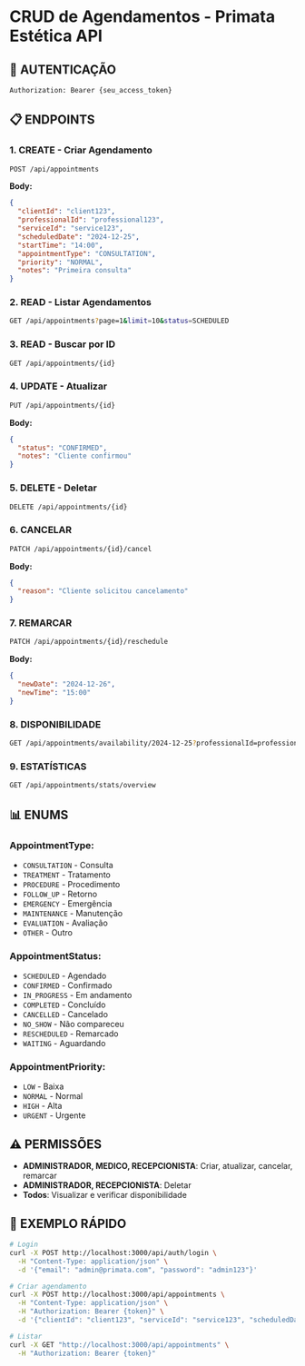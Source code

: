 # CRUD de Agendamentos - Primata Estética API

## **🔐 AUTENTICAÇÃO**
```bash
Authorization: Bearer {seu_access_token}
```

## **📋 ENDPOINTS**

### **1. CREATE - Criar Agendamento**
```bash
POST /api/appointments
```
**Body:**
```json
{
  "clientId": "client123",
  "professionalId": "professional123",
  "serviceId": "service123",
  "scheduledDate": "2024-12-25",
  "startTime": "14:00",
  "appointmentType": "CONSULTATION",
  "priority": "NORMAL",
  "notes": "Primeira consulta"
}
```

### **2. READ - Listar Agendamentos**
```bash
GET /api/appointments?page=1&limit=10&status=SCHEDULED
```

### **3. READ - Buscar por ID**
```bash
GET /api/appointments/{id}
```

### **4. UPDATE - Atualizar**
```bash
PUT /api/appointments/{id}
```
**Body:**
```json
{
  "status": "CONFIRMED",
  "notes": "Cliente confirmou"
}
```

### **5. DELETE - Deletar**
```bash
DELETE /api/appointments/{id}
```

### **6. CANCELAR**
```bash
PATCH /api/appointments/{id}/cancel
```
**Body:**
```json
{
  "reason": "Cliente solicitou cancelamento"
}
```

### **7. REMARCAR**
```bash
PATCH /api/appointments/{id}/reschedule
```
**Body:**
```json
{
  "newDate": "2024-12-26",
  "newTime": "15:00"
}
```

### **8. DISPONIBILIDADE**
```bash
GET /api/appointments/availability/2024-12-25?professionalId=professional123
```

### **9. ESTATÍSTICAS**
```bash
GET /api/appointments/stats/overview
```

## **📊 ENUMS**

### **AppointmentType:**
- `CONSULTATION` - Consulta
- `TREATMENT` - Tratamento
- `PROCEDURE` - Procedimento
- `FOLLOW_UP` - Retorno
- `EMERGENCY` - Emergência
- `MAINTENANCE` - Manutenção
- `EVALUATION` - Avaliação
- `OTHER` - Outro

### **AppointmentStatus:**
- `SCHEDULED` - Agendado
- `CONFIRMED` - Confirmado
- `IN_PROGRESS` - Em andamento
- `COMPLETED` - Concluído
- `CANCELLED` - Cancelado
- `NO_SHOW` - Não compareceu
- `RESCHEDULED` - Remarcado
- `WAITING` - Aguardando

### **AppointmentPriority:**
- `LOW` - Baixa
- `NORMAL` - Normal
- `HIGH` - Alta
- `URGENT` - Urgente

## **⚠️ PERMISSÕES**
- **ADMINISTRADOR, MEDICO, RECEPCIONISTA**: Criar, atualizar, cancelar, remarcar
- **ADMINISTRADOR, RECEPCIONISTA**: Deletar
- **Todos**: Visualizar e verificar disponibilidade

## **🚀 EXEMPLO RÁPIDO**
```bash
# Login
curl -X POST http://localhost:3000/api/auth/login \
  -H "Content-Type: application/json" \
  -d '{"email": "admin@primata.com", "password": "admin123"}'

# Criar agendamento
curl -X POST http://localhost:3000/api/appointments \
  -H "Content-Type: application/json" \
  -H "Authorization: Bearer {token}" \
  -d '{"clientId": "client123", "serviceId": "service123", "scheduledDate": "2024-12-25", "startTime": "14:00", "appointmentType": "CONSULTATION"}'

# Listar
curl -X GET "http://localhost:3000/api/appointments" \
  -H "Authorization: Bearer {token}"
```

